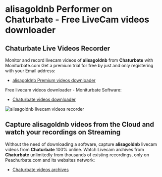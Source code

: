 # alisagoldnb Performer on Chaturbate - Free LiveCam videos downloader

## Chaturbate Live Videos Recorder

Monitor and record livecam videos of **alisagoldnb** from **Chaturbate** with Moniturbate.com
Get a premium trial for free by just and only registering with your Email address:
* [alisagoldnb Premium videos downloader](https://moniturbate.com/request-demo-licence-key.html)

Free livecam videos downloader - Moniturbate Software:
* [Chaturbate videos downloader](https://moniturbate.com/moniturbate-download-software.html)

![alisagoldnb livecam videos recorder](https://peachurnet.com/templates/moniturbate-software.png)


## Capture alisagoldnb videos from the Cloud and watch your recordings on Streaming

Without the need of downloading a software, capture **alisagoldnb** livecam videos from **Chaturbate** 100% online.
Watch Livecam archives from **Chaturbate** unlimitedly from thousands of existing recordings, only on Peachurbate.com and its websites network:
* [Chaturbate videos archives](https://peachurnet.com/)
